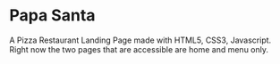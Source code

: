# Papa Santa
A  Pizza Restaurant Landing Page made with HTML5, CSS3, Javascript.    
Right now the two pages that are accessible are home and menu only.
